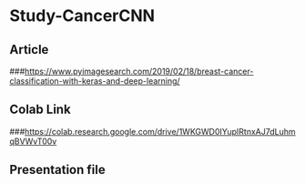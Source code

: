 # Study-CancerCNN


## Article 
###https://www.pyimagesearch.com/2019/02/18/breast-cancer-classification-with-keras-and-deep-learning/

## Colab Link
###https://colab.research.google.com/drive/1WKGWD0IYupIRtnxAJ7dLuhmqBVWvT00v

## Presentation file
